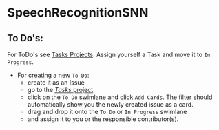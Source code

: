 # SpeechRecognitionSNN

## To Do's:

For ToDo's see [Tasks Projects](https://github.com/R1704/SpeechRecognitionSNN/projects/1). Assign yourself a Task and move it to `In Progress`.
- For creating a new `To Do`:
  * create it as an Issue
  * go to the [_Tasks_ project](https://github.com/R1704/SpeechRecognitionSNN/projects/1)
  * click on the `To Do` swimlane and click `Add Cards`. The filter should automatically show you the newly created issue as a card. 
  * drag and drop it onto the `To Do` or `In Progress` swimlane
  * and assign it to you or the responsible contributor(s).
